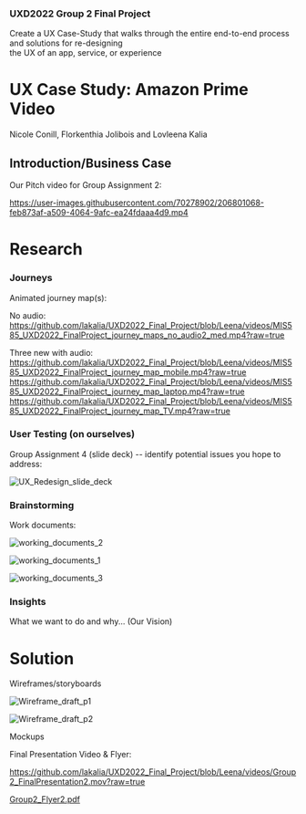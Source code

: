 ### UXD2022 Group 2 Final Project      
Create a UX Case-Study that walks through the entire end-to-end process and solutions for re-designing      
the UX of an app, service, or experience


# UX Case Study: Amazon Prime Video
Nicole Conill, Florkenthia Jolibois and Lovleena Kalia 

## Introduction/Business Case
Our Pitch video for Group Assignment 2:

https://user-images.githubusercontent.com/70278902/206801068-feb873af-a509-4064-9afc-ea24fdaaa4d9.mp4



# Research

### Journeys
Animated journey map(s):

No audio:
https://github.com/lakalia/UXD2022_Final_Project/blob/Leena/videos/MIS585_UXD2022_FinalProject_journey_maps_no_audio2_med.mp4?raw=true

Three new with audio:
https://github.com/lakalia/UXD2022_Final_Project/blob/Leena/videos/MIS585_UXD2022_FinalProject_journey_map_mobile.mp4?raw=true
https://github.com/lakalia/UXD2022_Final_Project/blob/Leena/videos/MIS585_UXD2022_FinalProject_journey_map_laptop.mp4?raw=true
https://github.com/lakalia/UXD2022_Final_Project/blob/Leena/videos/MIS585_UXD2022_FinalProject_journey_map_TV.mp4?raw=true

### User Testing (on ourselves)
Group Assignment 4 (slide deck) -- identify potential issues you hope to address:

![UX_Redesign_slide_deck](https://user-images.githubusercontent.com/70278902/206825327-11323643-8fc2-42e1-b8ba-0daecbfb64ee.png)

### Brainstorming
Work documents:

![working_documents_2](https://user-images.githubusercontent.com/70278902/206817889-f51a27a9-f03f-4ec0-8836-d694510e8ca8.png)

![working_documents_1](https://user-images.githubusercontent.com/70278902/206812630-3e6433a8-3398-46b6-a795-f2db6ad18ce8.png)

![working_documents_3](https://user-images.githubusercontent.com/70278902/206822987-4c9bb0a6-0df6-4f89-98d3-c7147ca5f9d8.png)

### Insights
What we want to do and why... (Our Vision)

# Solution

Wireframes/storyboards

![Wireframe_draft_p1](https://user-images.githubusercontent.com/70278902/206943841-c562788f-6658-43f4-bf92-ad9a1ad9f2fb.png)

![Wireframe_draft_p2](https://user-images.githubusercontent.com/70278902/206943872-1dceecd6-745d-447d-81d4-6ee1bf09c8ea.png)

Mockups


Final Presentation Video & Flyer:

https://github.com/lakalia/UXD2022_Final_Project/blob/Leena/videos/Group2_FinalPresentation2.mov?raw=true

[Group2_Flyer2.pdf](https://github.com/lakalia/UXD2022_Final_Project/files/10253498/Group2_Flyer2.pdf)


